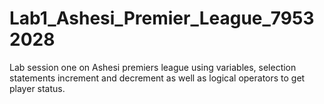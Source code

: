 # Lab1_Ashesi_Premier_League_79532028
Lab session one on Ashesi premiers league using variables, selection statements increment and decrement as well as logical operators to get player status.
